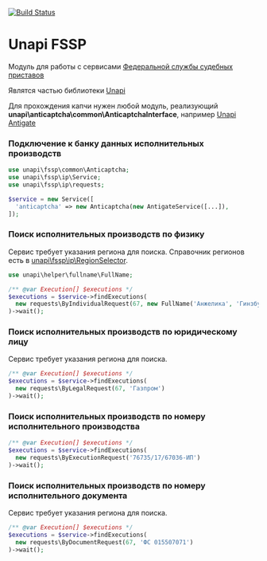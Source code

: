 [![Build Status](https://travis-ci.org/xRubin/unapi-fssp.svg?branch=master)](https://travis-ci.org/xRubin/unapi-fssp)
# Unapi FSSP
Модуль для работы с сервисами [Федеральной службы судебных приставов](http://fssprus.ru)

Являтся частью библиотеки [Unapi](https://github.com/xRubin/unapi)

Для прохождения капчи нужен любой модуль, реализующий **unapi\anticaptcha\common\AnticaptchaInterface**, например [Unapi Antigate](https://github.com/xRubin/unapi-anticaptcha-antigate)

### Подключение к банку данных исполнительных производств
```php
use unapi\fssp\common\Anticaptcha;
use unapi\fssp\ip\Service;
use unapi\fssp\ip\requests;

$service = new Service([
  'anticaptcha' => new Anticaptcha(new AntigateService([...]),
]);
```

### Поиск исполнительных производств по физику
Сервис требует указания региона для поиска. Справочник регионов есть в [unapi\fssp\ip\RegionSelector](https://github.com/xRubin/unapi-fssp/blob/master/src/ip/RegionSelector.php).

```php
use unapi\helper\fullname\FullName;

/** @var Execution[] $executions */
$executions = $service->findExecutions(
  new requests\ByIndividualRequest(67, new FullName('Анжелика', 'Гинзбург', 'Иосифовна'))
)->wait();
```

### Поиск исполнительных производств по юридическому лицу
Сервис требует указания региона для поиска.

```php
/** @var Execution[] $executions */
$executions = $service->findExecutions(
  new requests\ByLegalRequest(67, 'Газпром')
)->wait();
```

### Поиск исполнительных производств по номеру исполнительного производства
```php
/** @var Execution[] $executions */
$executions = $service->findExecutions(
  new requests\ByExecutionRequest('76735/17/67036-ИП')
)->wait();
```

### Поиск исполнительных производств по номеру исполнительного документа
Сервис требует указания региона для поиска.

```php
/** @var Execution[] $executions */
$executions = $service->findExecutions(
  new requests\ByDocumentRequest(67, 'ФС 015507071')
)->wait();
```